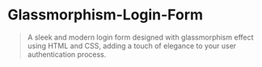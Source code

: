 # Glassmorphism-Login-Form
> A sleek and modern login form designed with glassmorphism effect using HTML and CSS, adding a touch of elegance to your user authentication process.
